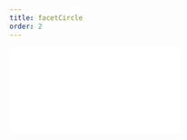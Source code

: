 ```yaml
---
title: facetCircle
order: 2
---
```


<embed src="@/docs/manual/core/composition/facetCircle.zh.md"></embed>
